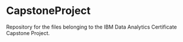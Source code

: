 # CapstoneProject
Repository for the files belonging to the IBM Data Analytics Certificate Capstone Project.
